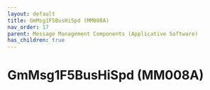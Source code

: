 ```yaml
---
layout: default
title: GmMsg1F5BusHiSpd (MM008A)
nav_order: 17
parent: Message Management Components (Applicative Software)
has_children: true
---
```

# GmMsg1F5BusHiSpd (MM008A)
